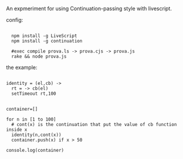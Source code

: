 An expmeriment for using Continuation-passing style with livescript.


config:

```
  
  npm install -g LiveScript
  npm install -g continuation
  
  #exec compile prova.ls -> prova.cjs -> prova.js
  rake && node prova.js

```

the example:

```

identity = (el,cb) -> 
  rt = -> cb(el)
  setTimeout rt,100
  

container=[]

for n in [1 to 100]
  # cont(x) is the continuation that put the value of cb function inside x
  identity(n,cont(x))
  container.push(x) if x > 50

console.log(container)

```